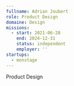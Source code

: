 ```yaml
---
fullname: Adrian Joubert
role: Product Design
domaine: Design
missions:
  - start: 2021-06-28
    end: 2024-12-31
    status: independent
    employer: ''
startups:
  - monstage
---
```

Product Design
